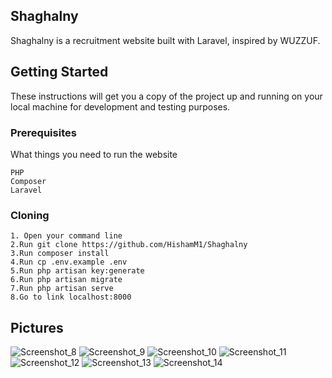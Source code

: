 ## Shaghalny

Shaghalny is a recruitment website built with Laravel, inspired by WUZZUF.

## Getting Started

These instructions will get you a copy of the project up and running on your local machine for development and testing purposes.

### Prerequisites

What things you need to run the website
```
PHP
Composer
Laravel
```

### Cloning


```
1. Open your command line
2.Run git clone https://github.com/HishamM1/Shaghalny
3.Run composer install
4.Run cp .env.example .env
5.Run php artisan key:generate
6.Run php artisan migrate
7.Run php artisan serve
8.Go to link localhost:8000
```


## Pictures
![Screenshot_8](https://user-images.githubusercontent.com/85462680/209577023-584c4839-48b4-4198-8b7d-b878622ebbcd.png)
![Screenshot_9](https://user-images.githubusercontent.com/85462680/209577032-5da3a1c6-10ad-4096-a06a-91bb1e86a299.png)
![Screenshot_10](https://user-images.githubusercontent.com/85462680/209577052-3456bcd1-5ff9-40e6-9e2e-6c12cb6f5617.png)
![Screenshot_11](https://user-images.githubusercontent.com/85462680/209577053-2e5f1ab1-ff53-4400-b2c1-819a007155b4.png)
![Screenshot_12](https://user-images.githubusercontent.com/85462680/209577054-30eee4a4-c09b-4129-985b-0b727e57d215.png)
![Screenshot_13](https://user-images.githubusercontent.com/85462680/209577055-670c1ffd-2de8-4761-bdca-b1dea246e60f.png)
![Screenshot_14](https://user-images.githubusercontent.com/85462680/209577059-c1e10898-131c-4e13-80de-05d471e0bf2e.png)

